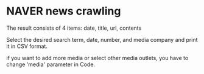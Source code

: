 # NAVER news crawling

The result consists of 4 items: date, title, url, contents

Select the desired search term, date, number, and media company and print it in CSV format.

if you want to add more media or select other media outlets, you have to change 'media' parameter in Code.

